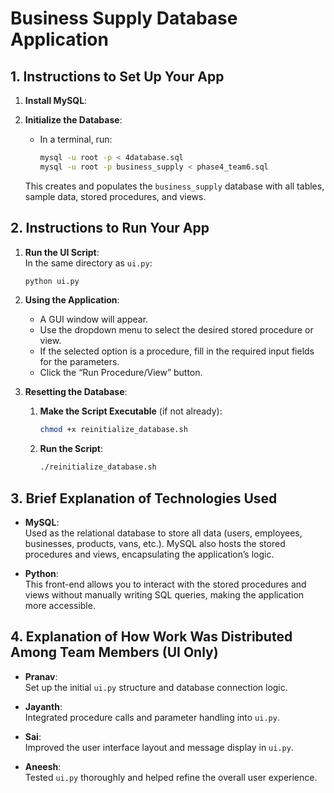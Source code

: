 # Business Supply Database Application

## 1. Instructions to Set Up Your App

1. **Install MySQL**:  

2. **Initialize the Database**:  
   - In a terminal, run:
     ```bash
     mysql -u root -p < 4database.sql
     mysql -u root -p business_supply < phase4_team6.sql
     ```

    This creates and populates the `business_supply` database with all tables, sample data, stored procedures, and views.

## 2. Instructions to Run Your App

1. **Run the UI Script**:  
   In the same directory as `ui.py`:
   ```bash
   python ui.py

2. **Using the Application**:
    - A GUI window will appear.
    - Use the dropdown menu to select the desired stored procedure or view.
    - If the selected option is a procedure, fill in the required input fields for the parameters.
    - Click the “Run Procedure/View” button.

3. **Resetting the Database**:

   1. **Make the Script Executable** (if not already):
      ```bash
      chmod +x reinitialize_database.sh
      ```
   2. **Run the Script**:
      ```bash
      ./reinitialize_database.sh
      ```


## 3. Brief Explanation of Technologies Used

- **MySQL**:  
  Used as the relational database to store all data (users, employees, businesses, products, vans, etc.). MySQL also hosts the stored procedures and views, encapsulating the application’s logic.

- **Python**:  
  This front-end allows you to interact with the stored procedures and views without manually writing SQL queries, making the application more accessible.

## 4. Explanation of How Work Was Distributed Among Team Members (UI Only)

- **Pranav**:  
  Set up the initial `ui.py` structure and database connection logic.

- **Jayanth**:  
  Integrated procedure calls and parameter handling into `ui.py`.

- **Sai**:  
  Improved the user interface layout and message display in `ui.py`.

- **Aneesh**:  
  Tested `ui.py` thoroughly and helped refine the overall user experience.
